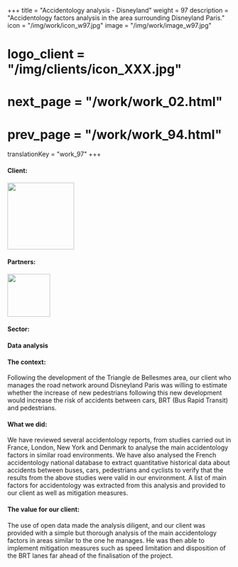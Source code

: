 +++
title = "Accidentology analysis - Disneyland"
weight = 97
description = "Accidentology factors analysis in the area surrounding Disneyland Paris."
icon = "/img/work/icon_w97.jpg"
image = "/img/work/image_w97.jpg"
# logo_client = "/img/clients/icon_XXX.jpg"
# next_page = "/work/work_02.html"
# prev_page = "/work/work_94.html"
translationKey = "work_97"
+++

<!-- Client -->
<div class="row">
	<div class="col-sm-3"><h4>Client:</h4></div>
	<div class="col-sm-3"><a href = "https://www.disneylandparis.com" target="_blank"> <img src="/img/clients/icon_disney.svg" width="150px"/></a></div>	
</div>	

<!-- Partner -->
<div class="row">
	<div class="col-sm-3"><h4>Partners:</h4></div>
	<div class="col-sm-3"><a href = "https://www.cdvia.fr/" target="_blank"> <img src="/img/clients/icon_cdvia.svg" width="96px"/></a></div>	
</div>	

<!-- Sector -->
<div class="row">
	<div class="col-sm-3"><h4>Sector:</h4></div>
	<div class="col-sm-3"> <h4>Data analysis</h4></div>
	<div class="col-sm-3"></div>
</div>	

<h4>The context:</h4> 
<p>
Following the development of the Triangle de Bellesmes area, our client who manages the road network around Disneyland Paris was willing to estimate whether the increase of new pedestrians following this new development would increase the risk of accidents between cars, BRT (Bus Rapid Transit) and pedestrians.
</p>

<h4>What we did:</h4>
<p>
We have reviewed several accidentology reports, from studies carried out in France, London, New York and Denmark to analyse the main accidentology factors in similar road environments. We have also analysed the French accidentology national database to extract quantitative historical data about accidents between buses, cars, pedestrians and cyclists to verify that the results from the above studies were valid in our environment. A list of main factors for accidentology was extracted from this analysis and provided to our client as well as mitigation measures.
</p>

<h4>The value for our client:</h4>
<p>
The use of open data made the analysis diligent, and our client was provided with a simple but thorough analysis of the main accidentology factors in areas similar to the one he manages. He was then able to implement mitigation measures such as speed limitation and disposition of the BRT lanes far ahead of the finalisation of the project.
</p>
